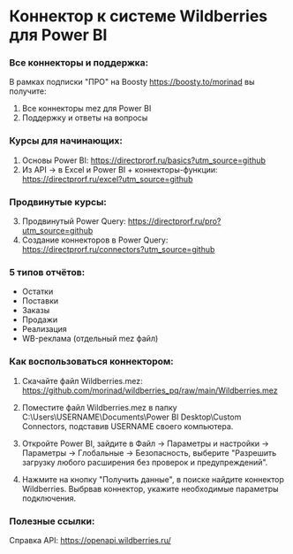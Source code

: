 # Коннектор к системе Wildberries для Power BI

### Все коннекторы и поддержка:
В рамках подписки "ПРО" на Boosty https://boosty.to/morinad вы получите:
1) Все коннекторы mez для Power BI 
2) Поддержку и ответы на вопросы

### Курсы для начинающих:
1) Основы Power BI: https://directprorf.ru/basics?utm_source=github
2) Из API -> в Excel и Power BI + коннекторы-функции: https://directprorf.ru/excel?utm_source=github

### Продвинутые курсы:
3) Продвинутый Power Query: https://directprorf.ru/pro?utm_source=github
4) Создание коннекторов в Power Query: https://directprorf.ru/connectors?utm_source=github

### 5 типов отчётов:
- Остатки
- Поставки
- Заказы
- Продажи
- Реализация
- WB-реклама (отдельный mez файл)

### Как воспользоваться коннектором:

1) Скачайте файл Wildberries.mez: https://github.com/morinad/wildberries_pq/raw/main/Wildberries.mez

2) Поместите файл Wildberries.mez в папку C:\Users\USERNAME\Documents\Power BI Desktop\Custom Connectors, подставив USERNAME своего компьютера.

3) Откройте Power BI, зайдите в Файл -> Параметры и настройки -> Параметры -> Глобальные -> Безопасность, выберите "Разрешить загрузку любого расширения без проверок и предупреждений".

4) Нажмите на кнопку "Получить данные", в поиске найдите коннектор Wildberries. 
Выбрвав коннектор, укажите необходимые параметры подключения.

### Полезные ссылки:
Справка API: https://openapi.wildberries.ru/
